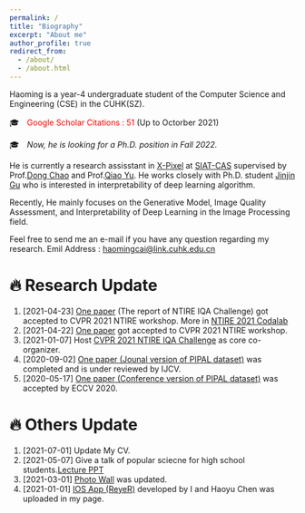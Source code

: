 ```yaml
---
permalink: /
title: "Biography"
excerpt: "About me"
author_profile: true
redirect_from: 
  - /about/
  - /about.html
---
```


Haoming is a year-4 undergraduate student of the Computer Science and Engineering (CSE) in the CUHK(SZ).

🎓　<span style="color:red;">Google Scholar Citations : 51</span> (Up to Octorber 2021)

🎓　*Now, he is looking for a Ph.D. position in Fall 2022.*

He is currently a research assisstant in [X-Pixel](https://xpixel.group/people.html) at [SIAT-CAS](http://english.siat.cas.cn) supervised by Prof.[Dong Chao](https://scholar.google.com/citations?hl=zh-CN&user=OSDCB0UAAAAJ) and Prof.[Qiao Yu](https://scholar.google.com/citations?user=gFtI-8QAAAAJ&hl=zh-CN). He works closely with Ph.D. student [Jinjin Gu](https://scholar.google.com/citations?user=uMQ-G-QAAAAJ&hl=eng) who is interested in interpretability of deep learning algorithm.

Recently, He mainly focuses on the Generative Model, Image Quality Assessment, and Interpretability of Deep Learning in the Image Processing field. 

Feel free to send me an e-mail if you have any question regarding my research.
Emil Address : [haomingcai@link.cuhk.edu.cn](haomingcai@link.cuhk.edu.cn)

🔥  Research Update
======
1. [2021-04-23] [One paper](https://arxiv.org/abs/2105.03072) (The report of NTIRE IQA Challenge) got accepted to CVPR 2021 NTIRE workshop. More in [NTIRE 2021 Codalab](https://data.vision.ee.ethz.ch/cvl/ntire21/)
1. [2021-04-22] [One paper](https://arxiv.org/abs/2105.03085) got accepted to CVPR 2021 NTIRE workshop.
1. [2021-01-07] Host [CVPR 2021 NTIRE IQA Challenge](https://data.vision.ee.ethz.ch/cvl/ntire21/) as core co-organizer.
1. [2020-09-02] [One paper (Jounal version of PIPAL dataset)](https://arxiv.org/abs/2011.15002) was completed and is under reviewed by IJCV.
1. [2020-05-17] [One paper (Conference version of PIPAL dataset)](https://link.springer.com/chapter/10.1007/978-3-030-58621-8_37) was accepted by ECCV 2020.

🔥  Others Update
======
1. [2021-07-01] Update My CV.
1. [2021-05-07] Give a talk of popular sciecne for high school students.[Lecture PPT](https://www.haomingcai.com//files/PopularScience.pptx)
1. [2021-03-01] [Photo Wall](https://haomingcai.github.io/habits/) was updated.
1. [2021-01-01] [IOS App (ReyeR)](https://haomingcai.github.io/reyer/) developed by I and Haoyu Chen was uploaded in my page.
